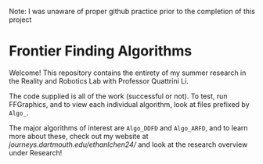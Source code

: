 Note: I was unaware of proper github practice prior to the completion of this project

# Frontier Finding Algorithms

Welcome! This repository contains the entirety of my summer research in the Reality and Robotics Lab with Professor Quattrini Li. 

The code supplied is all of the work (successful or not). To test, run FFGraphics, and to view each individual algorithm, look at files prefixed by `Algo_`.

The major algorithms of interest are `Algo_DDFD` and `Algo_ARFD`, and to learn more about these, check out my website at _journeys.dartmouth.edu/ethanlchen24/_ and look at the research overview under Research!
